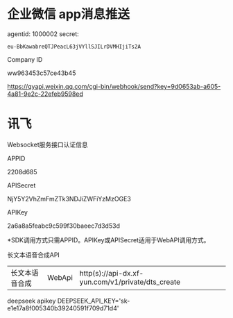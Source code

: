 # 企业微信 app消息推送
agentid:   1000002
secret:
```
eu-BbKawabreQTJPeacL63jVYllSJILrDVMHIjiTs2A
```
Company ID

ww963453c57ce43b45


https://qyapi.weixin.qq.com/cgi-bin/webhook/send?key=9d0653ab-a605-4a81-9e2c-22efeb9598ed


# 讯飞
Websocket服务接口认证信息

APPID

2208d685

APISecret

NjY5Y2VhZmFmZTk3NDJiZWFiYzMzOGE3

APIKey

2a6a8a5feabc9c599f30baeec7d3d53d

*SDK调用方式只需APPID。APIKey或APISecret适用于WebAPI调用方式。

长文本语音合成API

|         |        |                                                   |     |
| ------- | ------ | ------------------------------------------------- | --- |
| 长文本语音合成 | WebApi | http(s)://api-dx.xf-yun.com/v1/private/dts_create |     |


deepseek apikey
DEEPSEEK_API_KEY='sk-e1e17a8f005340b39240591f709d71d4'